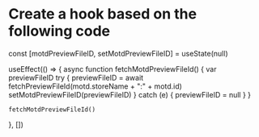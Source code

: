 # Create a hook based on the following code

const [motdPreviewFileID, setMotdPreviewFileID] = useState(null)

useEffect(() => {
    async function fetchMotdPreviewFileId() {
        var previewFileID
        try {
            previewFileID = await fetchPreviewFileId(motd.storeName + ":" + motd.id)
            setMotdPreviewFileID(previewFileID)
        }
        catch (e) {
            previewFileID = null
        }
    }

    fetchMotdPreviewFileId()
}, [])
